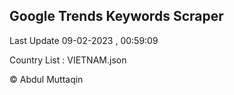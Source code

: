 

## Google Trends Keywords Scraper 
 
Last Update 09-02-2023 , 00:59:09

Country List :
VIETNAM.json



© Abdul Muttaqin 
